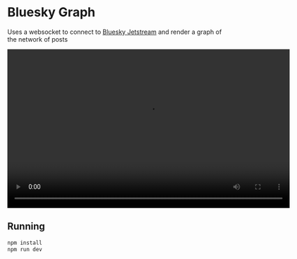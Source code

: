 # Bluesky Graph
Uses a websocket to connect to [Bluesky Jetstream](https://github.com/bluesky-social/jetstream) and render a graph of the network of posts


<video width="640" height="360" controls>
  <source src="./docs/demo.mp4" type="video/mp4">
  Your browser does not support the video tag.
</video>


## Running

```bash
npm install
npm run dev
```
